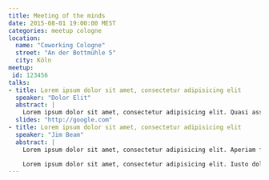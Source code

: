 ```yaml
---
title: Meeting of the minds
date: 2015-08-01 19:00:00 MEST
categories: meetup cologne
location:
  name: "Coworking Cologne"
  street: "An der Bottmühle 5"
  city: Köln
meetup:
 id: 123456
talks:
- title: Lorem ipsum dolor sit amet, consectetur adipisicing elit
  speaker: "Dolor Elit"
  abstract: |
    Lorem ipsum dolor sit amet, consectetur adipisicing elit. Quasi assumenda culpa molestias, qui neque, voluptas, optio est eligendi explicabo voluptatum voluptatibus fuga mollitia quaerat magni. Blanditiis possimus nihil soluta, natus.
  slides: "http://google.com"
- title: Lorem ipsum dolor sit amet, consectetur adipisicing elit
  speaker: "Jim Beam"
  abstract: |
    Lorem ipsum dolor sit amet, consectetur adipisicing elit. Aperiam facilis incidunt et facere corporis voluptates illo eaque illum enim autem a, magni officia nemo ipsa totam, labore ratione? Molestias, veritatis.

    Lorem ipsum dolor sit amet, consectetur adipisicing elit. Iusto dolorem molestias vel excepturi quasi, eius tempore eveniet quisquam, perspiciatis earum animi, ab ratione voluptatem tenetur optio fugit maxime tempora numquam!
---
```

